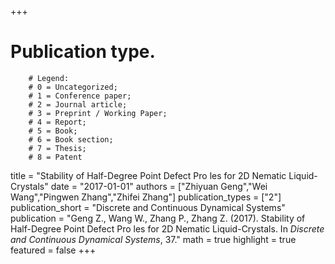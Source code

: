 +++
# Publication type.
        # Legend: 
        # 0 = Uncategorized; 
        # 1 = Conference paper; 
        # 2 = Journal article;
        # 3 = Preprint / Working Paper; 
        # 4 = Report; 
        # 5 = Book; 
        # 6 = Book section;
        # 7 = Thesis; 
        # 8 = Patent
title = "Stability of Half-Degree Point Defect Pro les for 2D Nematic Liquid-Crystals"
date = "2017-01-01"
authors = ["Zhiyuan Geng","Wei Wang","Pingwen Zhang","Zhifei Zhang"]
publication_types = ["2"]
publication_short = "Discrete and Continuous Dynamical Systems"
publication = "Geng Z., Wang W., Zhang P., Zhang Z. (2017). Stability of Half-Degree Point Defect Pro les for 2D Nematic Liquid-Crystals. In _Discrete and Continuous Dynamical Systems_, 37."
math = true
highlight = true
featured = false
+++